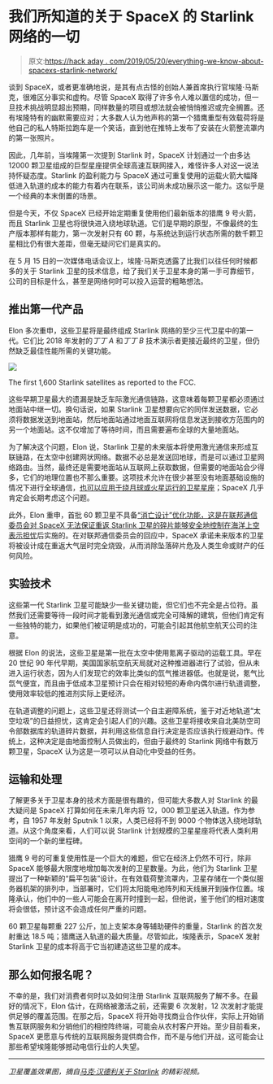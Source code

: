 # 我们所知道的关于 SpaceX 的 Starlink 网络的一切

> 原文:[https://hack aday . com/2019/05/20/everything-we-know-about-spacexs-starlink-network/](https://hackaday.com/2019/05/20/everything-we-know-about-spacexs-starlink-network/)

谈到 SpaceX，或者更准确地说，是其有点古怪的创始人兼首席执行官埃隆·马斯克，很难区分事实和虚构。尽管 SpaceX 取得了许多令人难以置信的成功，但一旦技术挑战明显超出预期，同样数量的项目或想法就会被悄悄推迟或完全搁置。还有埃隆特有的幽默需要应对；大多数人认为他声称的第一个猎鹰重型有效载荷将是他自己的私人特斯拉跑车是一个笑话，直到他在推特上发布了安装在火箭整流罩内的第一张照片。

因此，几年前，当埃隆第一次提到 Starlink 时，SpaceX 计划通过一个由多达 12000 颗卫星组成的巨型星座提供全球高速互联网接入，难怪许多人对这一说法持怀疑态度。Starlink 的盈利能力与 SpaceX 通过可重复使用的运载火箭大幅降低进入轨道的成本的能力有着内在联系，该公司尚未成功展示这一能力。这似乎是一个经典的本末倒置的场景。

但是今天，不仅 SpaceX 已经开始定期重复使用他们最新版本的猎鹰 9 号火箭，而且 Starlink 卫星也将很快进入绕地球轨道。它们是早期的原型，不像最终的生产版本那样有能力，第一次发射只有 60 颗，与系统达到运行状态所需的数千颗卫星相比仍有很大差距，但毫无疑问它们是真实的。

在 5 月 15 日的一次媒体电话会议上，埃隆·马斯克透露了比我们以往任何时候都多的关于 Starlink 卫星的技术信息，给了我们关于卫星本身的第一手可靠细节，公司的目标是什么，甚至是网络何时可以投入运营的粗略想法。

## 推出第一代产品

Elon 多次重申，这些卫星将是最终组成 Starlink 网络的至少三代卫星中的第一代。它们比 2018 年发射的*丁丁 A* 和*丁丁 B* 技术演示者更接近最终的卫星，但仍然缺乏最佳性能所需的关键功能。

[![](../Images/6ed8f982df49304c87dc447d154aeb16.png)](https://hackaday.com/wp-content/uploads/2019/05/starlink_network.jpg)

The first 1,600 Starlink satellites as reported to the FCC.

这些早期卫星最大的遗漏是缺乏车际激光通信链路，这意味着每颗卫星都必须通过地面站中继一切。换句话说，如果 Starlink 卫星想要向它的同伴发送数据，它必须将数据发送到地面站，然后地面站通过地面互联网将信息发送到接收方范围内的另一个地面站。这不仅增加了等待时间，而且需要遍布全球的大量地面站。

为了解决这个问题，Elon 说，Starlink 卫星的未来版本将使用激光通信来形成互联链路，在太空中创建网状网络。数据不必总是发送回地球，而是可以通过卫星网络路由。当然，最终还是需要地面站从互联网上获取数据，但需要的地面站会少得多，它们的地理位置也不那么重要。这项技术允许在很少甚至没有地面基础设施的情况下进行全球通信，[也可以应用于绕月球或火星运行的卫星星座](https://hackaday.com/2017/08/17/living-on-mars-the-stuff-you-never-thought-about/)；SpaceX 几乎肯定会长期考虑这个问题。

此外，Elon 重申，首批 60 颗卫星不具备[“消亡设计”优化功能，这是在联邦通信委员会对 SpaceX 无法保证重返 Starlink 卫星的碎片能够安全地控制在海洋上空表示担忧](https://hackaday.com/2019/04/22/why-satellites-of-the-future-will-be-built-to-burn/)后实施的。在对联邦通信委员会的回应中，SpaceX 承诺未来版本的卫星将被设计成在重返大气层时完全烧毁，从而消除坠落碎片危及人类生命或财产的任何风险。

## 实验技术

这些第一代 Starlink 卫星可能缺少一些关键功能，但它们也不完全是占位符。虽然我们还需要等待一段时间才能看到激光通信或完全可降解的建筑，但他们肯定有一些独特的能力，如果他们被证明是成功的，可能会引起其他航空航天公司的注意。

根据 Elon 的说法，这些卫星是第一批在太空中使用氪离子驱动的运载工具。早在 20 世纪 90 年代早期，美国国家航空航天局就对这种推进器进行了试验，但从未进入运行状态，因为人们发现它的效率比类似的氙气推进器低。也就是说，氪气比氙气便宜，而且由于低成本卫星预计只会在相对较短的寿命内偶尔进行轨道调整，使用效率较低的推进剂实际上更经济。

在轨道调整的问题上，这些卫星还将测试一个自主避障系统，鉴于对近地轨道“太空垃圾”的日益担忧，这肯定会引起人们的兴趣。这些卫星将接收来自北美防空司令部数据库的轨道碎片数据，并利用这些信息自行决定是否应该执行规避动作。传统上，这种决定是由地面控制人员做出的，但由于最终的 Starlink 网络中有数万颗卫星，SpaceX 认为这是一项可以从自动化中受益的任务。

## 运输和处理

了解更多关于卫星本身的技术方面是很有趣的，但可能大多数人对 Starlink 的最大疑问是 SpaceX 打算如何在未来几年内将 12，000 颗卫星送入轨道。作为参考，自 1957 年发射 Sputnik 1 以来，人类已经将不到 9000 个物体送入绕地球轨道。从这个角度来看，人们可以说 Starlink 计划规模的卫星星座将代表人类利用空间的一个新的里程碑。

猎鹰 9 号的可重复使用性是一个巨大的难题，但它在经济上仍然不可行，除非 SpaceX 能够最大限度地增加每次发射的卫星数量。为此，他们为 Starlink 卫星提出了一种新颖的“扁平包装”设计。在有效载荷整流罩内，卫星存储在一个类似服务器机架的排列中，当部署时，它们将太阳能电池阵列和天线展开到操作位置。埃隆承认，他们中的一些人可能会在离开时撞到一起，但他说，鉴于他们的相对速度将会很低，预计这不会造成任何严重的问题。

60 颗卫星每颗重 227 公斤，加上支架本身等辅助硬件的重量，Starlink 的首次发射重达 18.5 吨；猎鹰送入轨道的最大质量。尽管如此，埃隆表示，SpaceX 发射 Starlink 卫星的成本将高于它当初建造这些卫星的成本。

## 那么如何报名呢？

不幸的是，我们对消费者何时以及如何注册 Starlink 互联网服务了解不多。在最好的情况下，Elon 估计，在网络被激活之前，还需要 6 次发射，12 次发射才能提供足够的覆盖范围。在那之后，SpaceX 将开始寻找商业合作伙伴，实际上开始销售互联网服务和分销他们的相控阵终端，可能会从农村客户开始。至少目前看来，SpaceX 更愿意与传统的互联网服务提供商合作，而不是与他们开战，这可能会让那些希望埃隆能够撼动电信行业的人失望。

* * *

*卫星覆盖效果图，摘自[马克·汉德利关于 Starlink](https://www.youtube.com/watch?v=QEIUdMiColU) 的精彩视频。*
